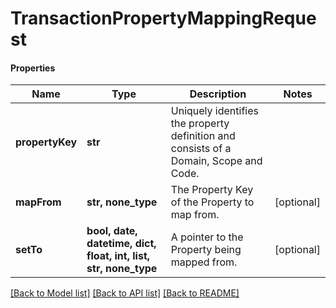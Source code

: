 # TransactionPropertyMappingRequest

#### Properties
Name | Type | Description | Notes
------------ | ------------- | ------------- | -------------
**propertyKey** | **str** | Uniquely identifies the property definition and consists of a Domain, Scope and Code. | 
**mapFrom** | **str, none_type** | The Property Key of the Property to map from. | [optional] 
**setTo** | **bool, date, datetime, dict, float, int, list, str, none_type** | A pointer to the Property being mapped from. | [optional] 

[[Back to Model list]](../README.md#documentation-for-models) [[Back to API list]](../README.md#documentation-for-api-endpoints) [[Back to README]](../README.md)

